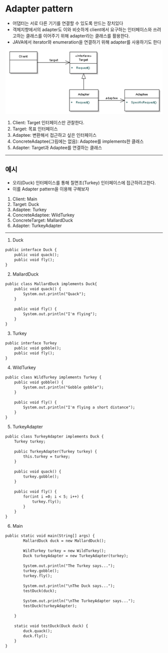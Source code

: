  # Adapter pattern
 
  - 어댑터는 서로 다른 기기를 연결할 수 있도록 만드는 장치있다
  - 객체지향에서의 adapter도 이와 비슷하게 client에서 요구하는 인터페이스와 쓰려고하는 클래스를 이어주기 위해 adapter라는 클래스를 활용한다. 
  - JAVA에서 iterator와 enumeration을 연결하기 위해 adapter를 사용하기도 한다

 ![adapter pattern](./adapter_pattern.png)
 

 1. Client: Target 인터페이스만 관찰한다.
 2. Target: 목표 인터페이스
 3. Adaptee: 변환해서 접근하고 싶은 인터페이스
 4. ConcreteAdaptee(그림에는 없음): Adaptee를 implements한 클래스
 5. Adapter: Target과 Adaptee를 연결하는 클래스


-----
 
 ## 예시
  - 오리(Duck) 인터페이스를 통해 칠면조(Turkey) 인터페이스에 접근하려고한다.
  - 이를 Adapter pattern을 이용해 구해보자

 1. Client: Main
 2. Target: Duck
 3. Adaptee: Turkey
 4. ConcreteAdaptee: WildTurkey
 5. ConcreteTarget: MallardDuck
 6. Adapter: TurkeyAdapter

---

 1. Duck
```
public interface Duck {
	public void quack();
	public void fly();
}
```

 2. MallardDuck
```
public class MallardDuck implements Duck{
	public void quack() {
		System.out.println("Quack");
	}
	
	public void fly() {
		System.out.println("I'm flying");
	}
}

```

 3. Turkey
```
public interface Turkey 
	public void gobble();
	public void fly();
}

```

 4. WildTurkey
```
public class WildTurkey implements Turkey {
	public void gobble() {
		System.out.println("Gobble gobble");
	}
	
	public void fly() {
		System.out.println("I'm flying a short distance");
	}
}

```

 5. TurkeyAdapter
```
public class TurkeyAdapter implements Duck {
	Turkey turkey;
	
	public TurkeyAdapter(Turkey turkey) {
		this.turkey = turkey;
	}
	
	public void quack() {
		turkey.gobble();
	}
	
	public void fly() {
		for(int i =0; i < 5; i++) {
			turkey.fly();
		}
	}
}
```
 
 6. Main
```
public static void main(String[] args) {
		MallardDuck duck = new MallardDuck();
		
		WildTurkey turkey = new WildTurkey();
		Duck turkeyAdapter = new TurkeyAdapter(turkey);
		
		System.out.println("The Turkey says...");
		turkey.gobble();
		turkey.fly();
		
		System.out.println("\nThe Duck says...");
		testDuck(duck);
		
		System.out.println("\nThe TurkeyAdapter says...");
		testDuck(turkeyAdapter);

	}
	
	static void testDuck(Duck duck) {
		duck.quack();
		duck.fly();
	}
}
```
